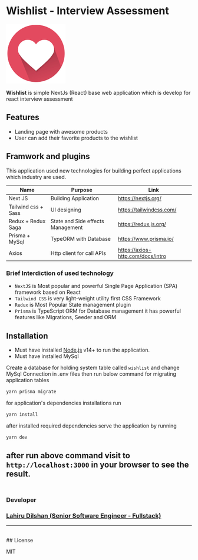 # Wishlist - Interview Assessment

![N|Solid](https://github.com/lahirudilshan/react-nextjs-wishlist-interview-assesment/blob/master/materials/images/logo.png)

**Wishlist** is simple NextJs (React) base web application which is develop for react interview  assessment 
## Features

- Landing page with awesome products
- User can add their favorite products to the wishlist

## Framwork and plugins

This application used new technologies for building perfect applications which industry are used.

| Name    | Purpose      |Link |
| ------    |-------------|------ |
| Next JS  | Building Application| https://nextjs.org/ |
| Tailwind css + Sass | UI designing | https://tailwindcss.com/ |
| Redux + Redux Saga | State and Side effects Management| https://redux.js.org/ |
| Prisma + MySql  | TypeORM with Database| https://www.prisma.io/ |
| Axios  | Http client for call APIs| https://axios-http.com/docs/intro |

### Brief Interdiction of used technology

- ```NextJS``` is Most popular and powerful Single Page Application (SPA) framework based on React
- ```Tailwind CSS``` is very light-weight utility first CSS Framework
- ```Redux``` is Most Popular State management plugin
- ```Prisma``` is TypeScript ORM for Database management it has powerful features like Migrations, Seeder and ORM 

## Installation

- Must have installed [Node.js](https://nodejs.org/) v14+ to run the application.
- Must have installed MySql

Create a database for holding system table called ```wishlist```
and change MySql Connection in .env files then run below command for migrating application tables

```cmd
yarn prisma migrate
```
for application's dependencies installations
run

```cmd
yarn install
```
after installed required dependencies serve the application by running
```cmd
yarn dev
```
after run above command visit to ```http://localhost:3000``` in your browser to see the result.
<br>
<br>
----
### Developer
### [Lahiru Dilshan (Senior Software Engineer - Fullstack)](https://www.linkedin.com/in/lahiru-dilshan-408ab3108/)
----
<br>
## License

MIT